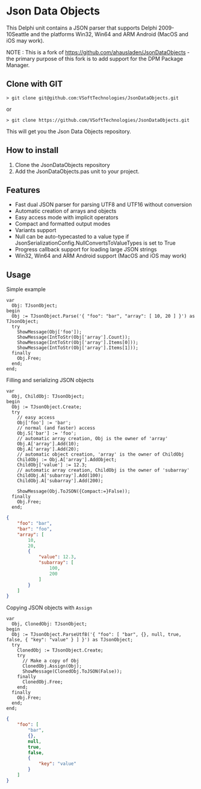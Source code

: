 # Json Data Objects

This Delphi unit contains a JSON parser that supports Delphi 2009-10Seattle and the platforms
Win32, Win64 and ARM Android (MacOS and iOS may work).

NOTE : This is a fork of https://github.com/ahausladen/JsonDataObjects - the primary purpose of this fork is to add support for the DPM Package Manager.

## Clone with GIT

```
> git clone git@github.com:VSoftTechnologies/JsonDataObjects.git
```

or

```
> git clone https://github.com/VSoftTechnologies/JsonDataObjects.git
```

This will get you the Json Data Objects repository.

## How to install

1. Clone the JsonDataObjects repository
2. Add the JsonDataObjects.pas unit to your project.

## Features

- Fast dual JSON parser for parsing UTF8 and UTF16 without conversion
- Automatic creation of arrays and objects
- Easy access mode with implicit operators
- Compact and formatted output modes
- Variants support
- Null can be auto-typecasted to a value type if JsonSerializationConfig.NullConvertsToValueTypes is set to True
- Progress callback support for loading large JSON strings
- Win32, Win64 and ARM Android support (MacOS and iOS may work)

## Usage

Simple example

```Delphi
var
  Obj: TJsonObject;
begin
  Obj := TJsonObject.Parse('{ "foo": "bar", "array": [ 10, 20 ] }') as TJsonObject;
  try
    ShowMessage(Obj['foo']);
    ShowMessage(IntToStr(Obj['array'].Count));
    ShowMessage(IntToStr(Obj['array'].Items[0]));
    ShowMessage(IntToStr(Obj['array'].Items[1]));
  finally
    Obj.Free;
  end;
end;
```

Filling and serializing JSON objects

```Delphi
var
  Obj, ChildObj: TJsonObject;
begin
  Obj := TJsonObject.Create;
  try
    // easy access
    Obj['foo'] := 'bar';
    // normal (and faster) access
    Obj.S['bar'] := 'foo';
    // automatic array creation, Obj is the owner of 'array'
    Obj.A['array'].Add(10);
    Obj.A['array'].Add(20);
    // automatic object creation, 'array' is the owner of ChildObj
    ChildObj := Obj.A['array'].AddObject;
    ChildObj['value'] := 12.3;
    // automatic array creation, ChildObj is the owner of 'subarray'
    ChildObj.A['subarray'].Add(100);
    ChildObj.A['subarray'].Add(200);

    ShowMessage(Obj.ToJSON({Compact:=}False));
  finally
    Obj.Free;
  end;
```

```JSON
{
	"foo": "bar",
	"bar": "foo",
	"array": [
		10,
		20,
		{
			"value": 12.3,
			"subarray": [
				100,
				200
			]
		}
	]
}
```

Copying JSON objects with `Assign`

```Delphi
var
  Obj, ClonedObj: TJsonObject;
begin
  Obj := TJsonObject.ParseUtf8('{ "foo": [ "bar", {}, null, true, false, { "key": "value" } ] }') as TJsonObject;
  try
    ClonedObj := TJsonObject.Create;
    try
      // Make a copy of Obj
      ClonedObj.Assign(Obj);
      ShowMessage(ClonedObj.ToJSON(False));
    finally
      ClonedObj.Free;
    end;
  finally
    Obj.Free;
  end;
end;
```

```JSON
{
	"foo": [
		"bar",
		{},
		null,
		true,
		false,
		{
			"key": "value"
		}
	]
}
```
